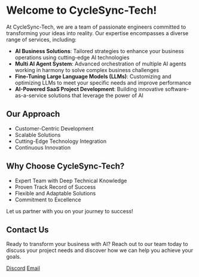 # Welcome to CycleSync-Tech!

At CycleSync-Tech, we are a team of passionate engineers committed to transforming your ideas into reality. Our expertise encompasses a diverse range of services, including:

- **AI Business Solutions**: Tailored strategies to enhance your business operations using cutting-edge AI technologies
- **Multi AI Agent System**: Advanced orchestration of multiple AI agents working in harmony to solve complex business challenges
- **Fine-Tuning Large Language Models (LLMs)**: Customizing and optimizing LLMs to meet your specific needs and improve performance
- **AI-Powered SaaS Project Development**: Building innovative software-as-a-service solutions that leverage the power of AI

## Our Approach

- Customer-Centric Development
- Scalable Solutions
- Cutting-Edge Technology Integration
- Continuous Innovation

## Why Choose CycleSync-Tech?

- Expert Team with Deep Technical Knowledge
- Proven Track Record of Success
- Flexible and Adaptable Solutions
- Commitment to Excellence

Let us partner with you on your journey to success!

## Contact Us

Ready to transform your business with AI? Reach out to our team today to discuss your project needs and discover how we can help you achieve your goals.

[Discord](https://discord.gg/TawJX4ue)
[Email](mailto:worker.opentext@gmail.com)
